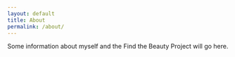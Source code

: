 ```yaml
---
layout: default
title: About
permalink: /about/
---
```


Some information about myself and the Find the Beauty Project will go here.
